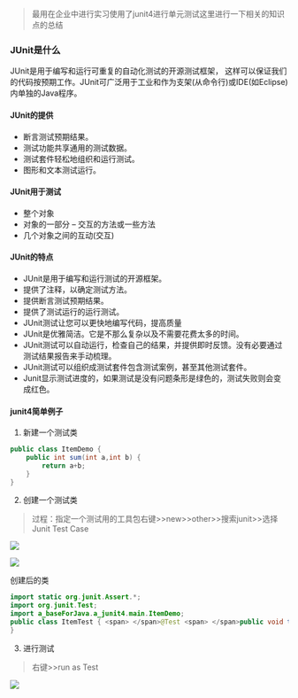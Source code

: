 > 最用在企业中进行实习使用了junit4进行单元测试这里进行一下相关的知识点的总结

### JUnit是什么

JUnit是用于编写和运行可重复的自动化测试的开源测试框架， 这样可以保证我们的代码按预期工作。JUnit可广泛用于工业和作为支架(从命令行)或IDE(如Eclipse)内单独的Java程序。

#### JUnit的提供

- 断言测试预期结果。
- 测试功能共享通用的测试数据。
- 测试套件轻松地组织和运行测试。
- 图形和文本测试运行。

#### JUnit用于测试

- 整个对象
- 对象的一部分 – 交互的方法或一些方法
- 几个对象之间的互动(交互)

#### JUnit的特点

- JUnit是用于编写和运行测试的开源框架。
- 提供了注释，以确定测试方法。
- 提供断言测试预期结果。
- 提供了测试运行的运行测试。
- JUnit测试让您可以更快地编写代码，提高质量
- JUnit是优雅简洁。它是不那么复杂以及不需要花费太多的时间。
- JUnit测试可以自动运行，检查自己的结果，并提供即时反馈。没有必要通过测试结果报告来手动梳理。
- JUnit测试可以组织成测试套件包含测试案例，甚至其他测试套件。
- Junit显示测试进度的，如果测试是没有问题条形是绿色的，测试失败则会变成红色。

#### junit4简单例子

1. 新建一个测试类

```java
public class ItemDemo {
	public int sum(int a,int b) {
		return a+b;
	}
}
```

2. 创建一个测试类

> 过程：指定一个测试用的工具包右键>>new>>other>>搜索junit>>选择 Junit Test Case

![](blogimg/junit/1.png)

![](blogimg/junit/2.png)

创建后的类

```java
import static org.junit.Assert.*;
import org.junit.Test;
import a_baseForJava.a_junit4.main.ItemDemo;
public class ItemTest { <span> </span>@Test <span> </span>public void testSum() { <span> </span>ItemDemo sum = new ItemDemo(); <span> </span>assertEquals(sum.sum(10,12), 22); <span> </span>}
}
```

3. 进行测试

> 右键>>run as Test

![](blogimg/junit/3.png)





